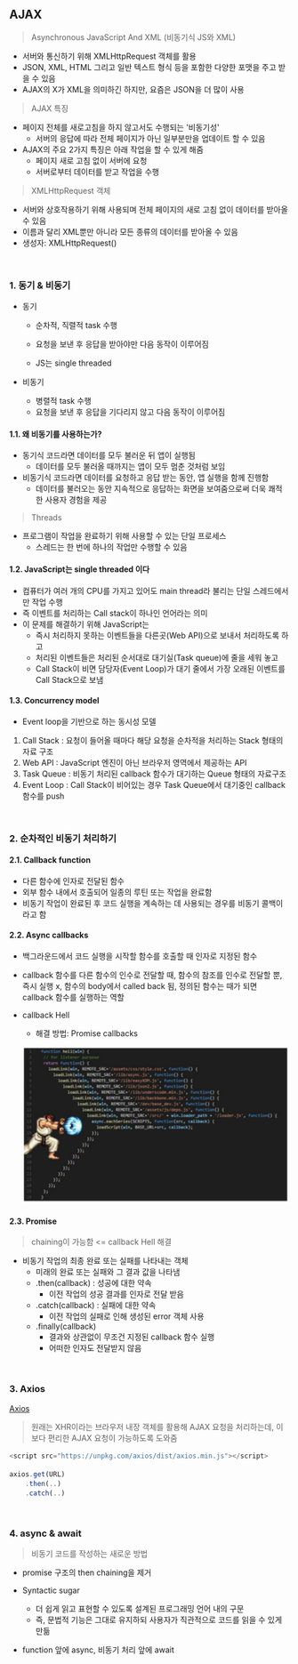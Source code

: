 ## AJAX

> Asynchronous JavaScript And XML (비동기식 JS와 XML)

- 서버와 통신하기 위해 XMLHttpRequest 객체를 활용
- JSON, XML, HTML 그리고 일반 텍스트 형식 등을 포함한 다양한 포맷을 주고 받을 수 있음
- AJAX의 X가 XML을 의미하긴 하지만, 요즘은 JSON을 더 많이 사용

> AJAX 특징

- 페이지 전체를 새로고침을 하지 않고서도 수행되는 '비동기성'
  - 서버의 응답에 따라 전체 페이지가 아닌 일부분만을 업데이트 할 수 있음
- AJAX의 주요 2가지 특징은 아래 작업을 할 수 있게 해줌
  - 페이지 새로 고침 없이 서버에 요청
  - 서버로부터 데이터를 받고 작업을 수행

> XMLHttpRequest 객체

- 서버와 상호작용하기 위해 사용되며 전체 페이지의 새로 고침 없이 데이터를 받아올 수 있음
- 이름과 달리 XML뿐만 아니라 모든 종류의 데이터를 받아올 수 있음
- 생성자: XMLHttpRequest()

<br>

### 1. 동기 & 비동기

- 동기 

  - 순차적, 직렬적 task 수행
  - 요청을 보낸 후 응답을 받아야만 다음 동작이 이루어짐

  - JS는 single threaded

- 비동기

  - 병렬적 task 수행
  - 요청을 보낸 후 응답을 기다리지 않고 다음 동작이 이루어짐

#### 1.1. 왜 비동기를 사용하는가?

- 동기식 코드라면 데이터를 모두 불러운 뒤 앱이 실행됨
  - 데이터를 모두 불러올 때까지는 앱이 모두 멈춘 것처럼 보임
- 비동기식 코드라면 데이터를 요청하고 응답 받는 동안, 앱 실행을 함께 진행함
  - 데이터를 불러오는 동안 지속적으로 응답하는 화면을 보여줌으로써 더욱 쾌적한 사용자 경험을 제공

> Threads

- 프로그램이 작업을 완료하기 위해 사용할 수 있는 단일 프로세스
  - 스레드는 한 번에 하나의 작업만 수행할 수 있음

#### 1.2. JavaScript는 single threaded 이다

- 컴퓨터가 여러 개의 CPU를 가지고 있어도 main thread라 불리는 단일 스레드에서만 작업 수행
- 즉 이벤트를 처리하는 Call stack이 하나인 언어라는 의미
- 이 문제를 해결하기 위해 JavaScript는
  - 즉시 처리하지 못하는 이벤트들을 다른곳(Web API)으로 보내서 처리하도록 하고
  - 처리된 이벤트들은 처리된 순서대로 대기실(Task queue)에 줄을 세워 놓고
  - Call Stack이 비면 담당자(Event Loop)가 대기 줄에서 가장 오래된 이벤트를 Call Stack으로 보냄

#### 1.3. Concurrency model

- Event loop을 기반으로 하는 동시성 모델

1. Call Stack : 요청이 들어올 때마다 해당 요청을 순차적을 처리하는 Stack 형태의 자료 구조
2. Web API : JavaScript 엔진이 아닌 브라우저 영역에서 제공하는 API
3. Task Queue : 비동기 처리된 callback 함수가 대기하는 Queue 형태의 자료구조
4. Event Loop : Call Stack이 비어있는 경우 Task Queue에서 대기중인 callback 함수를 push

<br>

### 2. 순차적인 비동기 처리하기

#### 2.1. Callback function

- 다른 함수에 인자로 전달된 함수
- 외부 함수 내에서 호출되어 일종의 루틴 또는 작업을 완료함
- 비동기 작업이 완료된 후 코드 실행을 계속하는 데 사용되는 경우를 비동기 콜백이라고 함

#### 2.2. Async callbacks

- 백그라운드에서 코드 실행을 시작할 함수를 호출할 때 인자로 지정된 함수
- callback 함수를 다른 함수의 인수로 전달할 때, 함수의 참조를 인수로 전달할 뿐, 즉시 실행 x, 함수의 body에서 called back 됨, 정의된 함수는 때가 되면 callback 함수를 실행하는 역할

- callback Hell

  - 해결 방법: Promise callbacks 

  ![image-20220502163858825](JS_AJAX.assets/image-20220502163858825.png)

#### 2.3. Promise 

> chaining이 가능함 <= callback Hell 해결

- 비동기 작업의 최종 완료 또는 실패를 나타내는 객체
  - 미래의 완료 또는 실패와 그 결과 값을 나타냄
  - .then(callback) : 성공에 대한 약속
    - 이전 작업의 성공 결과를 인자로 전달 받음
  - .catch(callback) : 실패에 대한 약속
    - 이전 작업의 실패로 인해 생성된 error 객체 사용
  - .finally(callback)
    - 결과와 상관없이 무조건 지정된 callback 함수 실행
    - 어떠한 인자도 전달받지 않음

<br>

### 3. Axios

[Axios](https://axios-http.com/kr/docs/intro)

> 원래는 XHR이라는 브라우저 내장 객체를 활용해 AJAX 요청을 처리하는데, 이보다 편리한 AJAX 요청이 가능하도록 도와줌

```javascript
<script src="https://unpkg.com/axios/dist/axios.min.js"></script>

axios.get(URL)
	.then(..)
	.catch(..)
```

<br>

### 4. async & await

> 비동기 코드를 작성하는 새로운 방법

- promise 구조의 then chaining을 제거
- Syntactic sugar
  - 더 쉽게 읽고 표현할 수 있도록 설계된 프로그래밍 언어 내의 구문
  - 즉, 문법적 기능은 그대로 유지하되 사용자가 직관적으로 코드를 읽을 수 있게 만듦

- function 앞에 async, 비동기 처리 앞에 await